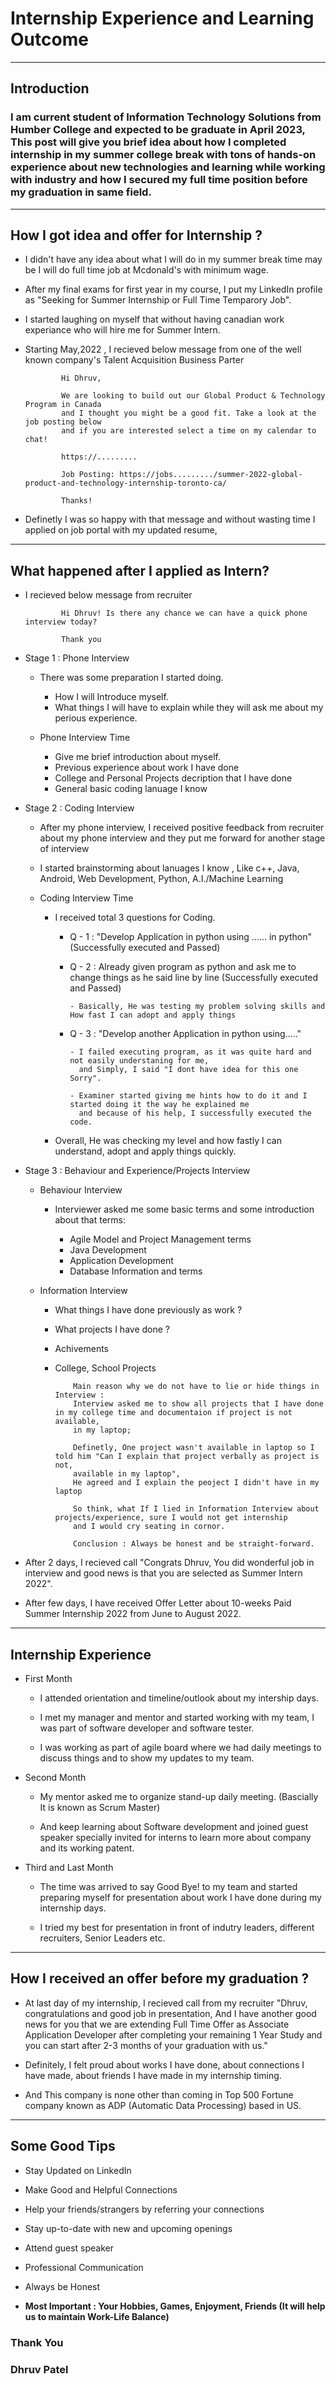 # Internship Experience and Learning Outcome

-----

## Introduction

### I am current student of Information Technology Solutions from Humber College and expected to be graduate in April 2023, This post will give you brief idea about how I completed internship in my summer college break with tons of hands-on experience about new technologies and learning while working with industry and how I secured my full time position before my graduation in same field.


-----

## How I got idea and offer for Internship ?

- I didn't have any idea about what I will do in my summer break time may be I will do full time job at Mcdonald's with minimum wage.
- After my final exams for first year in my course, I put my LinkedIn profile as "Seeking for Summer Internship or Full Time Temparory Job".
- I started laughing on myself that without having canadian work experiance who will hire me for Summer Intern.
- Starting May,2022 , I recieved below message from one of the well known company's Talent Acquisition Business Parter 

              Hi Dhruv,

              We are looking to build out our Global Product & Technology Program in Canada 
              and I thought you might be a good fit. Take a look at the job posting below 
              and if you are interested select a time on my calendar to chat!

              https://.........

              Job Posting: https://jobs........./summer-2022-global-product-and-technology-internship-toronto-ca/

              Thanks!
- Definetly I was so happy with that message and without wasting time I applied on job portal with my updated resume,

-----

## What happened after I applied as Intern?

- I recieved below message from recruiter 

              Hi Dhruv! Is there any chance we can have a quick phone interview today?

              Thank you
              
- Stage 1 : Phone Interview 
  
   - There was some preparation I started doing.
      
      - How I will Introduce myself.
      - What things I will have to explain while they will ask me about my perious experience.
      
   - Phone Interview Time
   
      - Give me brief introduction about myself.
      - Previous experience about work I have done
      - College and Personal Projects decription that I have done
      - General basic coding lanuage I know
     
- Stage 2 : Coding Interview 

    - After my phone interview, I received positive feedback from recruiter about my phone interview
      and they put me forward for another stage of interview 
     
    - I started brainstorming about lanuages I know , Like c++, Java, Android, Web Development, Python, A.I./Machine Learning 
    
    - Coding Interview Time
      
       - I received total 3 questions for Coding.
        
          - Q - 1 : "Develop Application in python using ...... in python" (Successfully executed and Passed)
          
          - Q - 2 : Already given program as python and ask me to change things as he said line by line (Successfully executed and Passed)
                
                - Basically, He was testing my problem solving skills and How fast I can adopt and apply things
             
          
          - Q - 3 : "Develop another Application in python using....."
          
                - I failed executing program, as it was quite hard and not easily understaning for me, 
                  and Simply, I said "I dont have idea for this one Sorry". 
                
                - Examiner started giving me hints how to do it and I started doing it the way he explained me 
                  and because of his help, I successfully executed the code.
                  
       - Overall, He was checking my level and how fastly I can understand, adopt and apply things quickly.
       
- Stage 3 : Behaviour and Experience/Projects Interview 

    - Behaviour Interview 
        
        - Interviewer asked me some basic terms and some introduction about that terms:
            
            - Agile Model and Project Management terms
            - Java Development
            - Application Development
            - Database Information and terms
            
    - Information Interview
    
        - What things I have done previously as work ?
        - What projects I have done ?
        - Achivements
        - College, School Projects
        
        
                  Main reason why we do not have to lie or hide things in Interview :
                  Interview asked me to show all projects that I have done in my college time and documentaion if project is not available,
                  in my laptop;
                  
                  Definetly, One project wasn't available in laptop so I told him "Can I explain that project verbally as project is not,
                  available in my laptop",
                  He agreed and I explain the peoject I didn't have in my laptop
                  
                  So think, what If I lied in Information Interview about projects/experience, sure I would not get internship 
                  and I would cry seating in cornor.
                  
                  Conclusion : Always be honest and be straight-forward.

 - After 2 days, I recieved call "Congrats Dhruv, You did wonderful job in interview and good news is that you are selected as Summer Intern 2022".
 
 - After few days, I have received Offer Letter about 10-weeks Paid Summer Internship 2022 from June to August 2022.
 
 -----
 
 ## Internship Experience 
 
 - First Month
 
      - I attended orientation and timeline/outlook about my intership days.
      
      - I met my manager and mentor and started working with my team, I was part of software developer and software tester.
 
      - I was working as part of agile board where we had daily meetings to discuss things and to show my updates to my team.
      
 - Second Month
 
      - My mentor asked me to organize stand-up daily meeting. (Bascially It is known as Scrum Master)
      
      - And keep learning about Software development and joined guest speaker specially invited for interns to learn more about company
        and its working patent.
        
 - Third and Last Month
 
      - The time was arrived to say Good Bye! to my team and started preparing myself for presentation about work I have done 
        during my internship days.
       
      - I tried my best for presentation in front of indutry leaders, different recruiters, Senior Leaders etc.
      
  
------
 
 ## How I received an offer before my graduation ?
 
 - At last day of my internship, I recieved call from my recruiter "Dhruv, congratulations and good job in presentation, And I have another good news for    you that we are extending Full Time Offer as Associate Application Developer after completing your remaining 1 Year Study and you can start after 2-3      months of your graduation with us."
 
 - Definitely, I felt proud about works I have done, about connections I have made, about friends I have made in my internship timing.
 
 
 - And This company is none other than coming in Top 500 Fortune company known as ADP (Automatic Data Processing) based in US.
 
-----

## Some Good Tips 

 - Stay Updated on LinkedIn
 - Make Good and Helpful Connections
 - Help your friends/strangers by referring your connections
 - Stay up-to-date with new and upcoming openings
 - Attend guest speaker
 - Professional Communication 
 - Always be Honest 
 
 - **Most Important : Your Hobbies, Games, Enjoyment, Friends (It will help us to maintain Work-Life Balance)**

### Thank You 
### Dhruv Patel
 
 


